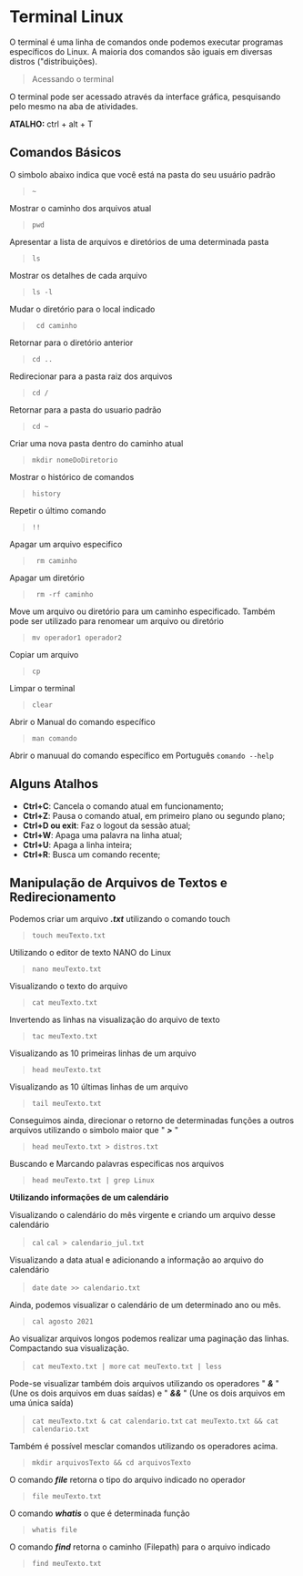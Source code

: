 # Terminal Linux

O terminal é uma linha de comandos onde podemos executar programas específicos do Linux. A maioria dos comandos são iguais em diversas distros ("distribuições).

> Acessando o terminal

O terminal pode ser acessado através da interface gráfica, pesquisando pelo mesmo na aba de atividades. 

**ATALHO:** ctrl + alt + T

## Comandos Básicos

O simbolo abaixo indica que você está na pasta do seu usuário padrão
> ```~```

Mostrar o caminho dos arquivos atual
> ```pwd```

Apresentar a lista de arquivos e diretórios de uma determinada pasta
> ```ls```

Mostrar os detalhes de cada arquivo	
> ```ls -l```

Mudar o diretório para o local indicado
>``` cd caminho```

Retornar para o diretório anterior
> ```cd ..```

Redirecionar para a pasta raiz dos arquivos
> ```cd /```

Retornar para a pasta do usuario padrão
> ```cd ~``` 

Criar uma nova pasta dentro do caminho atual
> ```mkdir nomeDoDiretorio```

Mostrar o histórico de comandos
> ```history```

Repetir o último comando
> ```!!```

Apagar um arquivo especifico
> ``` rm caminho```

Apagar um diretório
> ``` rm -rf caminho```

Move um arquivo ou diretório para um caminho especificado. Também pode ser utilizado para renomear um arquivo ou diretório
> ``` mv operador1 operador2 ```

Copiar um arquivo 
> ```cp``` 

Limpar o terminal
> ```clear```

Abrir o Manual do comando específico
> ```man comando```

Abrir o manuual do comando específico em Português
```comando --help```

## Alguns Atalhos

* **Ctrl+C**: Cancela o comando atual em funcionamento;
* **Ctrl+Z**: Pausa o comando atual, em primeiro plano ou segundo plano;
* **Ctrl+D ou exit**: Faz o logout da sessão atual;
* **Ctrl+W**: Apaga uma palavra na linha atual;
* **Ctrl+U**: Apaga a linha inteira;
* **Ctrl+R**: Busca um comando recente;


## Manipulação de Arquivos de Textos e Redirecionamento

Podemos criar um arquivo ***.txt*** utilizando o comando touch

> ```touch meuTexto.txt```

Utilizando o editor de texto NANO do Linux

> ```nano meuTexto.txt```

Visualizando o texto do arquivo

> ```cat meuTexto.txt```

Invertendo as linhas na visualização do arquivo de texto

> ```tac meuTexto.txt```

Visualizando as 10 primeiras linhas de um arquivo

> ```head meuTexto.txt```

Visualizando as 10 últimas linhas de um arquivo

> ```tail meuTexto.txt```

Conseguimos ainda, direcionar o retorno de determinadas funções a outros arquivos utilizando o simbolo maior que " ***>*** "

> ```head meuTexto.txt > distros.txt```

Buscando e Marcando palavras especificas nos arquivos

> ```head meuTexto.txt | grep Linux```

**Utilizando informações de um calendário**

Visualizando o calendário do mês virgente e criando um arquivo desse calendário

> ```cal```
> ```cal > calendario_jul.txt```

Visualizando a data atual e adicionando a informação ao arquivo do calendário

> ```date```
> ```date >> calendario.txt```

Ainda, podemos visualizar o calendário de um determinado ano ou mês.

> ```cal agosto 2021```


Ao visualizar arquivos longos podemos realizar uma paginação das linhas. Compactando sua visualização. 

> ```cat meuTexto.txt | more```
> ```cat meuTexto.txt | less```

Pode-se visualizar também dois arquivos utilizando os operadores " ***&*** " (Une os dois arquivos em duas saídas) e " ***&&*** " (Une os dois arquivos em uma única saída)

> ```cat meuTexto.txt & cat calendario.txt```
> ```cat meuTexto.txt && cat calendario.txt```

Também é possível mesclar comandos utilizando os operadores acima.

> ```mkdir arquivosTexto && cd arquivosTexto```

O comando ***file*** retorna o tipo do arquivo indicado no operador

> ```file meuTexto.txt```

O comando ***whatis*** o que é determinada função

> ```whatis file```

O comando ***find*** retorna o caminho (Filepath) para o arquivo indicado

> ```find meuTexto.txt```